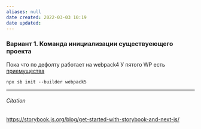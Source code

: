 ```yaml
---
aliases: null
date created: 2022-03-03 10:19
date updated:
---
```


### Вариант 1. Команда инициализации существуеющего проекта
Пока что по дефолту работает на webpack4
У пятого WP есть [приемущества ](https://storybook.js.org/blog/storybook-for-webpack-5/)

```
npx sb init --builder webpack5
```




---

###### Citation
https://storybook.js.org/blog/get-started-with-storybook-and-next-js/
